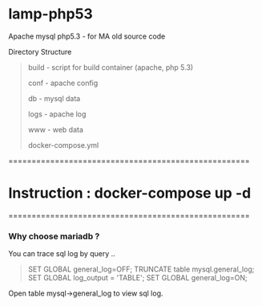 # lamp-php53
Apache mysql  php5.3  - for MA old source code 

Directory Structure 

>
>build - script for build container (apache, php 5.3) 
>
>conf - apache config 
>
>db - mysql data 
>
>logs - apache log 
>
>www - web data 
>
>docker-compose.yml
>

====================================================
# Instruction : docker-compose up -d 
====================================================


### Why choose mariadb ?

You can trace sql log by query .. 

>SET GLOBAL general_log=OFF;
>TRUNCATE table mysql.general_log;
>SET GLOBAL log_output = 'TABLE';
>SET GLOBAL general_log=ON;

Open table mysql->general_log to view sql log.
